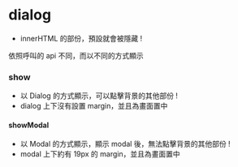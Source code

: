 # dialog

- innerHTML 的部份，預設就會被隱藏 !

依照呼叫的 api 不同，而以不同的方式顯示

### show

- 以 Dialog 的方式顯示，可以點擊背景的其他部份 !
- dialog 上下沒有設置 margin，並且為畫面置中


#### showModal

- 以 Modal 的方式顯示，顯示 modal 後，無法點擊背景的其他部份 !
- modal 上下約有 19px 的 margin，並且為畫面置中

